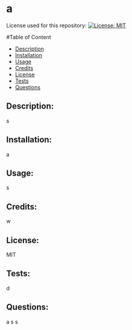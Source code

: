 # a 
  
  License used for this repository: [![License: MIT](https://img.shields.io/badge/License-MIT-yellow.svg)](https://opensource.org/licenses/MIT)

  #Table of Content
  - [Description](#description)
  - [Installation](#installation)
  - [Usage](#usage)
  - [Credits](#credits)
  - [License](#license)
  - [Tests](#tests)
  - [Questions](#questions)

  ## Description:
  s

  ## Installation:
  a

  ## Usage:
  s
 
  ## Credits:
  w
 
  ## License:
  MIT

  ## Tests:
  d

  ## Questions:
  a
  s
  s
 
 
  